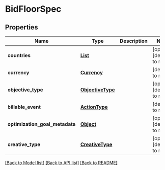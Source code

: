 # BidFloorSpec
## Properties

| Name | Type | Description | Notes |
|------------ | ------------- | ------------- | -------------|
| **countries** | [**List**](Country.md) |  | [optional] [default to null] |
| **currency** | [**Currency**](Currency.md) |  | [default to null] |
| **objective\_type** | [**ObjectiveType**](ObjectiveType.md) |  | [optional] [default to null] |
| **billable\_event** | [**ActionType**](ActionType.md) |  | [default to null] |
| **optimization\_goal\_metadata** | [**Object**](.md) |  | [optional] [default to null] |
| **creative\_type** | [**CreativeType**](CreativeType.md) |  | [optional] [default to null] |

[[Back to Model list]](../README.md#documentation-for-models) [[Back to API list]](../README.md#documentation-for-api-endpoints) [[Back to README]](../README.md)

